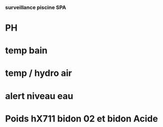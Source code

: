### surveillance piscine SPA
# PH
# temp bain
# temp / hydro air
# alert niveau eau
# Poids hX711 bidon 02 et bidon Acide

